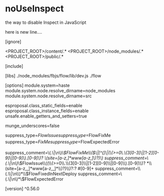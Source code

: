 # noUseInspect
the way to disable  Inspect in JavaScript

here is new line....


[ignore]

<PROJECT_ROOT>/content/.*
<PROJECT_ROOT>/node_modules/.*
<PROJECT_ROOT>/public/.*

[include]



[libs]
./node_modules/fbjs/flow/lib/dev.js
./flow

[options]
module.system=haste
module.system.node.resolve_dirname=node_modules
module.system.node.resolve_dirname=src

esproposal.class_static_fields=enable
esproposal.class_instance_fields=enable
unsafe.enable_getters_and_setters=true

munge_underscores=false

suppress_type=$FlowIssue
suppress_type=$FlowFixMe
suppress_type=$FixMe
suppress_type=$FlowExpectedError

suppress_comment=\\(.\\|\n\\)*\\$FlowFixMe\\($\\|[^(]\\|(\\(>=0\\.\\(3[0-3]\\|[1-2][0-9]\\|[0-9]\\).[0-9]\\)? *\\(site=[a-z,_]*www[a-z,_]*\\)?)\\)
suppress_comment=\\(.\\|\n\\)*\\$FlowIssue\\((\\(>=0\\.\\(3[0-3]\\|[1-2][0-9]\\|[0-9]\\).[0-9]\\)? *\\(site=[a-z,_]*www[a-z,_]*\\)?)\\)?:? #[0-9]+
suppress_comment=\\(.\\|\n\\)*\\$FlowFixedInNextDeploy
suppress_comment=\\(.\\|\n\\)*\\$FlowExpectedError

[version]
^0.56.0



